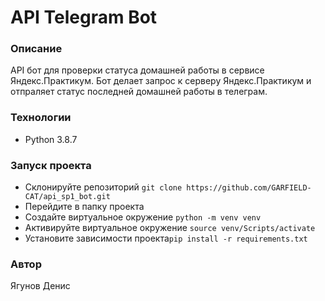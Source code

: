 # API Telegram Bot
### Описание
API бот для проверки статуса домашней работы в сервисе Яндекс.Практикум. Бот делает запрос к серверу Яндекс.Практикум и отпраляет статус последней домашней работы в телеграм.
### Технологии
- Python 3.8.7
### Запуск проекта
- Склонируйте репозиторий ```git clone https://github.com/GARFIELD-CAT/api_sp1_bot.git```
- Перейдите в папку проекта
- Создайте виртуальное окружение ```python -m venv venv```
- Активируйте виртуальное окружение ```source venv/Scripts/activate```
- Установите зависимости проекта```pip install -r requirements.txt```
### Автор
Ягунов Денис

